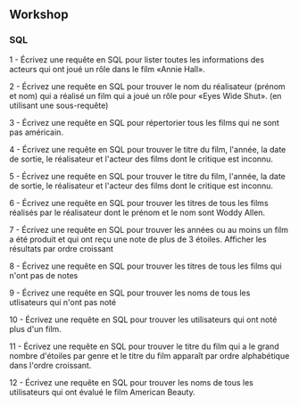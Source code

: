 ## Workshop
### SQL

1 - Écrivez une requête en SQL pour lister toutes les informations des acteurs qui ont joué un rôle dans le film «Annie Hall».

2 - Écrivez une requête en SQL pour trouver le nom du réalisateur (prénom et nom) qui a réalisé un film qui a joué un rôle pour «Eyes Wide Shut». (en utilisant une sous-requête)

3 - Écrivez une requête en SQL pour répertorier tous les films qui ne sont pas américain.

4 - Écrivez une requête en SQL pour trouver le titre du film, l'année, la date de sortie, le réalisateur et l'acteur des films dont le critique est inconnu.

5 - Écrivez une requête en SQL pour trouver le titre du film, l'année, la date de sortie, le réalisateur et l'acteur des films dont le critique est inconnu.

6 - Écrivez une requête en SQL pour trouver les titres de tous les films réalisés par le réalisateur dont le prénom et le nom sont Woddy Allen.

7 - Écrivez une requête en SQL pour trouver les années ou au moins un film a été produit et qui ont reçu une note de plus de 3 étoiles. Afficher les résultats par ordre croissant

8 - Écrivez une requête en SQL pour trouver les titres de tous les films qui n'ont pas de notes

9 - Écrivez une requête en SQL pour trouver les noms de tous les utlisateurs qui n'ont pas noté

10 - Écrivez une requête en SQL pour trouver les utilisateurs qui ont noté plus d'un film.

11 - Écrivez une requête en SQL pour trouver le titre du film qui a le grand nombre d'étoiles par genre et le titre du film apparaît par ordre alphabétique dans l'ordre croissant.

12 - Écrivez une requête en SQL pour trouver les noms de tous les utilisateurs qui ont évalué le film American Beauty.
